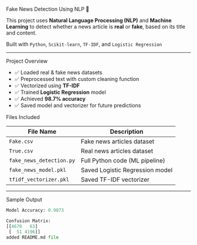  Fake News Detection Using NLP 🧠

This project uses **Natural Language Processing (NLP)** and **Machine Learning** to detect whether a news article is **real** or **fake**, based on its title and content.

 Built with `Python`, `Scikit-learn`, `TF-IDF`, and `Logistic Regression`

---

 Project Overview

- ✅ Loaded real & fake news datasets
- ✅ Preprocessed text with custom cleaning function
- ✅ Vectorized using **TF-IDF**
- ✅ Trained **Logistic Regression** model
- ✅ Achieved **98.7% accuracy**
- ✅ Saved model and vectorizer for future predictions

 Files Included

| File Name              | Description                             |
|------------------------|-----------------------------------------|
| `Fake.csv`             | Fake news articles dataset              |
| `True.csv`             | Real news articles dataset              |
| `fake_news_detection.py` | Full Python code (ML pipeline)         |
| `fake_news_model.pkl`  | Saved Logistic Regression model         |
| `tfidf_vectorizer.pkl` | Saved TF-IDF vectorizer                 |

---

 Sample Output

```python
Model Accuracy: 0.9873

Confusion Matrix:
[[4670   63]
 [  51 4196]]
added README.md file
